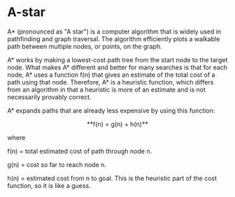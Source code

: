 # A-star

A* (pronounced as "A star") is a computer algorithm that is widely used in pathfinding and graph traversal. The algorithm efficiently plots a walkable path between multiple nodes, or points, on the graph. 

A* works by making a lowest-cost path tree from the start node to the target node. What makes A* different and better for many searches is that for each node, A* uses a function f(n) that gives an estimate of the total cost of a path using that node. Therefore, A* is a heuristic function, which differs from an algorithm in that a heuristic is more of an estimate and is not necessarily provably correct. 

A* expands paths that are already less expensive by using this function: 

 <center>**f(n) = g(n) + h(n)**</center>

where

f(n) = total estimated cost of path through node n.

g(n) = cost so far to reach node n.

h(n) = estimated cost from n to goal. This is the heuristic part of the cost function, so it is like a guess. 
